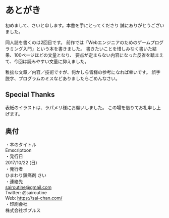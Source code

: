 # あとがき
初めまして、さいと申します。本書を手にとってくださり
誠にありがとうございました。

同人誌を書くのは2回目です。
前作では「Webエンジニアのためのゲームプログラミング入門」という本を書きました。
書きたいことを惜しみなく書いた結果、100ページほどの文量となり、
要点が定まらない内容になった反省を踏まえて、今回は読みやすい文量に抑えました。

稚拙な文章／内容／技術ですが、何かしら皆様の参考になれば幸いです。
誤字脱字、プログラムのミスなどありましたらごめんなさい。

## Special Thanks
表紙のイラストは、ラパメリ様にお願いしました。
この場を借りてお礼申し上げます。

## 奥付
・本のタイトル  
Emscriptoon  
・発行日  
2017/10/22 (日)  
・発行者  
ひまわり鎮痛剤 さい  
・連絡先  
sairoutine@gmail.com  
Twitter: @sairoutine  
Web: https://sai-chan.com/  
・印刷会社  
株式会社ポプルス  
